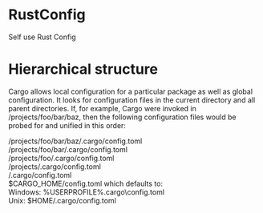 # RustConfig
Self use Rust Config

# Hierarchical structure  

Cargo allows local configuration for a particular package as well as global configuration. It looks for configuration files in the current directory and all parent directories. If, for example, Cargo were invoked in /projects/foo/bar/baz, then the following configuration files would be probed for and unified in this order:

/projects/foo/bar/baz/.cargo/config.toml  
/projects/foo/bar/.cargo/config.toml  
/projects/foo/.cargo/config.toml  
/projects/.cargo/config.toml  
/.cargo/config.toml  
$CARGO_HOME/config.toml which defaults to:  
Windows: %USERPROFILE%\.cargo\config.toml  
Unix: $HOME/.cargo/config.toml  